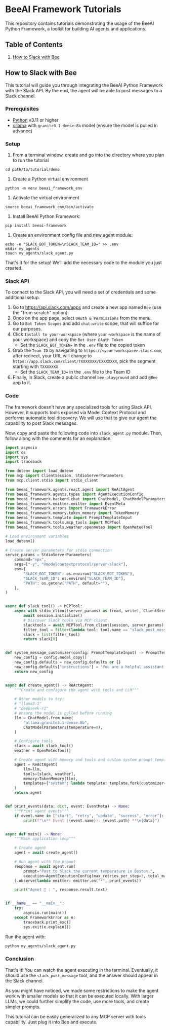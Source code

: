 # BeeAI Framework Tutorials

This repository contains tutorials demonstrating the usage of the BeeAI Python Framework, a toolkit for building AI agents and applications.

## Table of Contents

1. [How to Slack with Bee](#how-to-slack-with-bee)

## How to Slack with Bee

This tutorial will guide you through integrating the BeeAI Python Framework with the Slack API. By the end, the agent will be able to post messages to a Slack channel.

### Prerequisites

- [Python](https://www.python.org/) v3.11 or higher
- [ollama](https://ollama.com/) with `granite3.1-dense:8b` model (ensure the model is pulled in advance)

### Setup

1. From a terminal window, create and go into the directory where you plan to run the tutorial

```shell
cd path/to/tutorial/demo
```


1. Create a Python virtual environment

```shell
python -m venv beeai_framework_env
```

1. Activate the virtual environment

```shell
source beeai_framework_env/bin/activate
```

1. Install BeeAI Python Framework:

```shell
pip install beeai-framework
```

1. Create an environment config file and new agent module:

```shell
echo -e "SLACK_BOT_TOKEN=\nSLACK_TEAM_ID=" >> .env
mkdir my_agents
touch my_agents/slack_agent.py
```

That's it for the setup! We’ll add the necessary code to the module you just created.

### Slack API

To connect to the Slack API, you will need a set of credentials and some additional setup.

1. Go to https://api.slack.com/apps and create a new app named `Bee` (use the "from scratch" option).
2. Once on the app page, select `OAuth & Permissions` from the menu.
3. Go to `Bot Token Scopes` and add `chat:write` scope, that will suffice for our purposes.  
4. Click `Install to your-workspace` (where `your-workspace` is the name of your workspace) and copy the `Bot User OAuth Token`  
    - Set the `SLACK_BOT_TOKEN=` in the `.env` file to the copied token
5. Grab the `Team ID` by navigating to `https://<your-workspace>.slack.com`, after redirect, your URL will change to `https://app.slack.com/client/TXXXXXXX/CXXXXXXX`, pick the segment starting with `TXXXXXXX`  
    - Set the `SLACK_TEAM_ID=` in the `.env` file to the Team ID
6. Finally, in Slack, create a public channel `bee-playground` and add `@Bee` app to it.

### Code

The framework doesn't have any specialized tools for using Slack API. However, it supports tools exposed via Model Context Protocol and performs automatic tool discovery. We will use that to give our agent the capability to post Slack messages.

Now, copy and paste the following code into `slack_agent.py` module. Then, follow along with the comments for an explanation.

```python
import asyncio
import os
import sys
import traceback

from dotenv import load_dotenv
from mcp import ClientSession, StdioServerParameters
from mcp.client.stdio import stdio_client

from beeai_framework.agents.react.agent import ReActAgent
from beeai_framework.agents.types import AgentExecutionConfig
from beeai_framework.backend.chat import ChatModel, ChatModelParameters
from beeai_framework.emitter.emitter import EventMeta
from beeai_framework.errors import FrameworkError
from beeai_framework.memory.token_memory import TokenMemory
from beeai_framework.template import PromptTemplateInput
from beeai_framework.tools.mcp_tools import MCPTool
from beeai_framework.tools.weather.openmeteo import OpenMeteoTool

# Load environment variables
load_dotenv()

# Create server parameters for stdio connection
server_params = StdioServerParameters(
    command="npx",
    args=["-y", "@modelcontextprotocol/server-slack"],
    env={
        "SLACK_BOT_TOKEN": os.environ["SLACK_BOT_TOKEN"],
        "SLACK_TEAM_ID": os.environ["SLACK_TEAM_ID"],
        "PATH": os.getenv("PATH", default=""),
    },
)


async def slack_tool() -> MCPTool:
    async with stdio_client(server_params) as (read, write), ClientSession(read, write) as session:
        await session.initialize()
        # Discover Slack tools via MCP client
        slacktools = await MCPTool.from_client(session, server_params)
        filter_tool = filter(lambda tool: tool.name == "slack_post_message", slacktools)
        slack = list(filter_tool)
        return slack[0]


def system_message_customizer(config: PromptTemplateInput) -> PromptTemplateInput:
    new_config = config.model_copy()
    new_config.defaults = new_config.defaults or {}
    new_config.defaults["instructions"] = 'You are a helpful assistant. When prompted to post to Slack, send messages to the #bee-playground channel.'
    return new_config


async def create_agent() -> ReActAgent:
    """Create and configure the agent with tools and LLM"""

    # Other models to try:
    # "llama3.1"
    # "deepseek-r1"
    # ensure the model is pulled before running
    llm = ChatModel.from_name(
        "ollama:granite3.1-dense:8b",
        ChatModelParameters(temperature=0),
    )

    # Configure tools
    slack = await slack_tool()
    weather = OpenMeteoTool()

    # Create agent with memory and tools and custom system prompt template
    agent = ReActAgent(
        llm=llm,
        tools=[slack, weather],
        memory=TokenMemory(llm),
        templates={"system": lambda template: template.fork(customizer=system_message_customizer)}
    )
    return agent


def print_events(data: dict, event: EventMeta) -> None:
    """Print agent events"""
    if event.name in ["start", "retry", "update", "success", "error"]:
        print(f"\n** Event ({event.name}): {event.path} **\n{data}")


async def main() -> None:
    """Main application loop"""

    # Create agent
    agent = await create_agent()

    # Run agent with the prompt
    response = await agent.run(
        prompt="Post to Slack the current temperature in Boston.",
        execution=AgentExecutionConfig(max_retries_per_step=3, total_max_retries=10, max_iterations=20),
    ).observe(lambda emitter: emitter.on("*", print_events))

    print("Agent 🤖 : ", response.result.text)


if __name__ == "__main__":
    try:
        asyncio.run(main())
    except FrameworkError as e:
        traceback.print_exc()
        sys.exit(e.explain())
```

Run the agent with:

```bash
python my_agents/slack_agent.py
```

### Conclusion

That's it! You can watch the agent executing in the terminal. Eventually, it should use the `slack_post_message` tool, and the answer should appear in the Slack channel.

As you might have noticed, we made some restrictions to make the agent work with smaller models so that it can be executed locally. With larger LLMs, we could further simplify the code, use more tools, and create simpler prompts.

This tutorial can be easily generalized to any MCP server with tools capability. Just plug it into Bee and execute.
